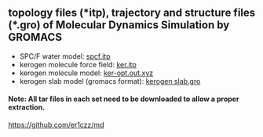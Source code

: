 ## topology files (\*itp), trajectory and structure files (\*.gro) of Molecular Dynamics Simulation by GROMACS  
- SPC/F water model: [spcf.itp](https://github.com/er1czz/md/blob/master/spcf.itp)
- kerogen molecule force field: [ker.itp](https://github.com/er1czz/md/ker.itp)
- kerogen molecule model: [ker-opt.out.xyz](https://github.com/er1czz/md/ker-opt.out.xyz)
- kerogen slab model (gromacs format): [kerogen slab.gro](https://github.com/er1czz/md/kerogen%20slab.gro)

#### Note: All tar files in each set need to be downloaded to allow a proper extraction.
https://github.com/er1czz/md
